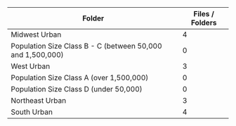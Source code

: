 | Folder                                                     |   Files / Folders |
|------------------------------------------------------------|-------------------|
| Midwest Urban                                              |                 4 |
| Population Size Class B - C (between 50,000 and 1,500,000) |                 0 |
| West Urban                                                 |                 3 |
| Population Size Class A (over 1,500,000)                   |                 0 |
| Population Size Class D (under 50,000)                     |                 0 |
| Northeast Urban                                            |                 3 |
| South Urban                                                |                 4 |